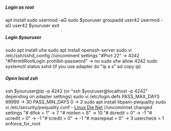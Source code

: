 ##### Login as root
apt install sudo
usermod -aG sudo $youruser
groupadd user42
usermod -aG user42 $youruser
exit
##### Login $youruser
sudo apt install ufw
sudo apt install openssh-server
sudo vi /etc/ssh/sshd_config
//uncomment settings
  "#Port 22" -> 4242
  "#PermitRootLogin prohibit-password" -> no
sudo ufw allow 4242
sudo systemctl status sshd
(if you use adapter do "ip a s" ad copy ip)
##### Open local zsh
ssh $youruser@ip -p 4242 (or "ssh $youruser@localhost -p 4242" depending on adapter settings)
sudo vi /etc/login.defs
  PASS_MAX_DAYS  99999 -> 30
  PASS_MIN_DAYS  0 -> 2
sudo apt install libpam-pwquality
sudo vi /etc/security/pwquality.conf - [Linux Die Net](https://linux.die.net/man/5/pwquality.conf)
//uncommnet changed settings
  "# difok = 1" -> 7
  "# minlen = 8" -> 10
  "# dcredit = 0" -> -1
  "# ucredit = 0" -> -1
  "# lcredit = 0" -> -1
  "# maxrepeat = 0" -> 3
  usercheck = 1
  enforce_for_root
